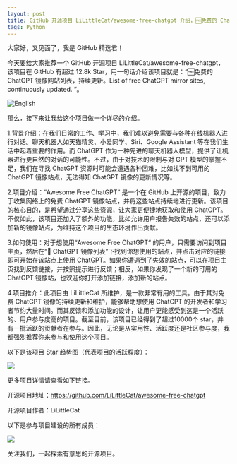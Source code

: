 ```yaml
---
layout: post
title: GitHub 开源项目 LiLittleCat/awesome-free-chatgpt 介绍，🆓免费的 ChatGPT 镜像网站列表，持续更新。List of free ChatGPT mirror sites, continuously updated. 
tags: Python
---
```


大家好，又见面了，我是 GitHub 精选君！

今天要给大家推荐一个 GitHub 开源项目 LiLittleCat/awesome-free-chatgpt，该项目在 GitHub 有超过 12.8k Star，用一句话介绍该项目就是：“🆓免费的 ChatGPT 镜像网站列表，持续更新。List of free ChatGPT mirror sites, continuously updated. ”。


![English](https://cdn.jsdelivr.net/gh/LiLittleCat/PicBed/svg/lang/english.svg)



那么，接下来让我给这个项目做一个详尽的介绍。

1.背景介绍：在我们日常的工作、学习中，我们难以避免需要与各种在线机器人进行对话。聊天机器人如天猫精灵、小爱同学、Siri、Google Assistant 等在我们生活中起着重要的作用。而 ChatGPT 作为一种先进的聊天机器人模型，提供了让机器进行更自然的对话的可能性。不过，由于对技术的限制与对 GPT 模型的掌握不足，我们在寻找 ChatGPT 资源时可能会遭遇各种困难，比如找不到可用的 ChatGPT 镜像站点，无法得知 ChatGPT 镜像的更新情况等。

2.项目介绍：“Awesome Free ChatGPT“ 是一个在 GitHub 上开源的项目，致力于收集网络上的免费 ChatGPT 镜像站点，并将这些站点持续地进行更新。该项目的核心目的，是希望通过分享这些资源，让大家更便捷地获取和使用 ChatGPT。不仅如此，该项目还加入了额外的功能，比如允许用户报告失效的站点，还可以添加新的镜像站点，为维持这个项目的生态环境作出贡献。

3.如何使用：对于想使用“Awesome Free ChatGPT“ 的用户，只需要访问到项目主页，然后在“💬 ChatGPT 镜像列表”下找到你想使用的站点，并点击对应的链接即可开始在该站点上使用 ChatGPT。如果你遭遇到了失效的站点，可以在项目主页找到反馈链接，并按照提示进行反馈；相反，如果你发现了一个新的可用的 ChatGPT 镜像站，也欢迎你打开添加链接，添加新的站点。

4.项目推介：此项目由 LiLittleCat 所维护，是一款非常有用的工具。由于其对免费 ChatGPT 镜像的持续更新和维护，能够帮助想使用 ChatGPT 的开发者和学习者节约大量时间。而其反馈和添加功能的设计，让用户更能感受到这是一个活跃的、用户参与度高的项目。截至目前，该项目已经得到了超过10000个 star，并有一批活跃的贡献者在参与。因此，无论是从实用性、活跃度还是社区参与度，我都强烈推荐你来参与和使用这个项目。


以下是该项目 Star 趋势图（代表项目的活跃程度）：

![](https://api.star-history.com/svg?repos=LiLittleCat/awesome-free-chatgpt&type=Timeline)

更多项目详情请查看如下链接。

开源项目地址：https://github.com/LiLittleCat/awesome-free-chatgpt 

开源项目作者：LiLittleCat

以下是参与项目建设的所有成员：

![](https://contrib.rocks/image?repo=LiLittleCat/awesome-free-chatgpt)

关注我们，一起探索有意思的开源项目。

